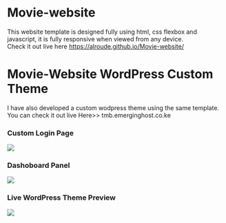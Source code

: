# Movie-website
This website template is designed fully using html, css flexbox and javascript, it is fully responsive when viewed from any device. <br>
Check it out live here https://alroude.github.io/Movie-website/

# Movie-Website WordPress Custom Theme
I have also developed a custom wodpress theme using the same template. <br>You can check it out live Here>> tmb.emerginghost.co.ke

<h3>Custom Login Page</h3>

<img src="https://github.com/alroude/Movie-website/blob/main/images/The%20Movies%20Box%202021-09-27.png">

<h3>Dashoboard Panel</h3>

<img src="https://github.com/alroude/Movie-website/blob/main/images/Dashboard%20%E2%80%B9%20The%20Movies%20Box%20%E2%80%94%20WordPress%202021-09-27.png">

<h3>Live WordPress Theme Preview</h3>

<img src="https://github.com/alroude/Movie-website/blob/main/images/The%20Movies%20Box%20%E2%80%93%20sit%20back%20relax%20watch%202021-09-27.png">
